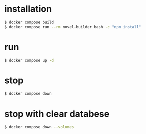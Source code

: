 # installation
```bash
$ docker compose build
$ docker compose run --rm novel-builder bash -c "npm install"
```

# run
```bash
$ docker compose up -d
```

# stop
```bash
$ docker compose down
```

# stop with clear databese
```bash
$ docker compose down --volumes
```